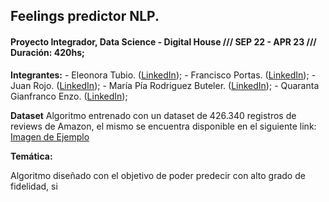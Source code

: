## Feelings predictor NLP.


#### Proyecto Integrador, Data Science - Digital House /// SEP 22 - APR 23 /// Duración: 420hs;

**Integrantes:**
    - Eleonora Tubio. ([LinkedIn]());
    - Francisco Portas. ([LinkedIn]());
    - Juan Rojo. ([LinkedIn]());
    - María Pía Rodriguez Buteler. ([LinkedIn]());
    - Quaranta Gianfranco Enzo. ([LinkedIn](https://www.linkedin.com/in/gianfranco-quaranta-/));

**Dataset**
Algoritmo entrenado con un dataset de 426.340 registros de reviews de Amazon, el mismo se encuentra disponible en el siguiente link:
[Imagen de Ejemplo](./public/img/screen_amazon_database_kaggle_data_science_DH_2022_23.png)


**Temática:**


Algoritmo diseñado con el objetivo de poder predecir con alto grado de fidelidad, si 


